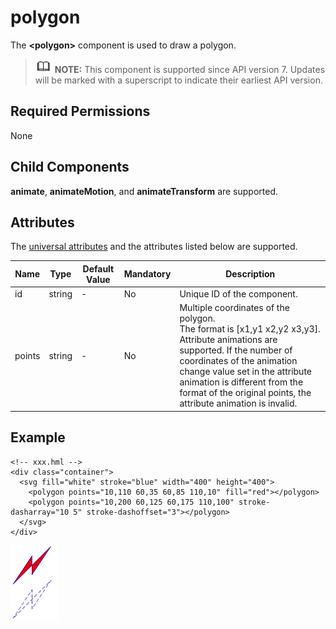 # polygon

The  **<polygon\>**  component is used to draw a polygon.

>![](../../public_sys-resources/icon-note.gif) **NOTE:** 
>This component is supported since API version 7. Updates will be marked with a superscript to indicate their earliest API version.

## Required Permissions

None

## Child Components

**animate**,  **animateMotion**, and  **animateTransform**  are supported.

## Attributes

The  [universal attributes](js-components-svg-common-attributes.md)  and the attributes listed below are supported.

| Name   | Type   | Default Value | Mandatory | Description                                                  |
| ------ | ------ | ------------- | --------- | ------------------------------------------------------------ |
| id     | string | -             | No        | Unique ID of the component.                                  |
| points | string | -             | No        | Multiple coordinates of the polygon.<br/>The format is [x1,y1 x2,y2 x3,y3].<br/>Attribute animations are supported. If the number of coordinates of the animation change value set in the attribute animation is different from the format of the original points, the attribute animation is invalid. |


## Example

```
<!-- xxx.hml -->
<div class="container">
  <svg fill="white" stroke="blue" width="400" height="400">
    <polygon points="10,110 60,35 60,85 110,10" fill="red"></polygon>
    <polygon points="10,200 60,125 60,175 110,100" stroke-dasharray="10 5" stroke-dashoffset="3"></polygon>
  </svg>
</div>
```

![](figures/en-us_image_0000001173324721.png)

